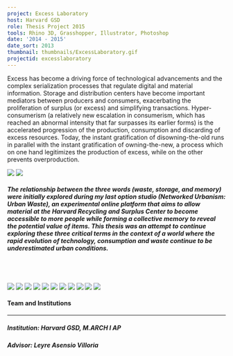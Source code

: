 ```yaml
---
project: Excess Laboratory
host: Harvard GSD
role: Thesis Project 2015
tools: Rhino 3D, Grasshopper, Illustrator, Photoshop
date: '2014 - 2015'
date_sort: 2013
thumbnail: thumbnails/ExcessLaboratory.gif
projectid: excesslaboratory
---
```


<!-- Project overview -->
<div class="project">
  Excess has become a driving force of technological advancements and the complex serialization processes that regulate digital and material information. Storage and distribution centers have become important mediators between producers and consumers, exacerbating the proliferation of surplus (or excess) and simplifying transactions. Hyper-consumerism (a relatively new escalation in consumerism, which has reached an abnormal intensity that far surpasses its earlier forms) is the accelerated progression of the production, consumption and discarding of excess resources. Today, the instant gratification of disowning-the-old runs in parallel with the instant gratification of owning-the-new, a process which on one hand legitimizes the production of excess, while on the other prevents overproduction.
</div>

<!-- Section: Sample project -->
<a href="/thumbnails/ExcessLaboratory.gif" target="_blank">![](/thumbnails/ExcessLaboratory.gif)</a>
<a href="/media/16.jpg" target="_blank">![](/media/16.jpg)</a>

  ##### The relationship between the three words (waste, storage, and memory) were initially explored during my last option studio (Networked Urbanism: Urban Waste), an experimental online platform that aims to allow material at the Harvard Recycling and Surplus Center to become accessible to more people while forming a collective memory to reveal the potential value of items. This thesis was an attempt to continue exploring these three critical terms in the context of a world where the rapid evolution of technology, consumption and waste continue to be underestimated urban conditions.

  <br/><br/>

<a href="/media/09.jpg" target="_blank">![](/media/09.jpg)</a>
<a href="/media/01.jpg" target="_blank">![](/media/01.jpg)</a>
<a href="/media/02.jpg" target="_blank">![](/media/02.jpg)</a>
<a href="/media/03.jpg" target="_blank">![](/media/03.jpg)</a>
<a href="/media/04.jpg" target="_blank">![](/media/04.jpg)</a>
<a href="/media/05.jpg" target="_blank">![](/media/05.jpg)</a>
<a href="/media/06.jpg" target="_blank">![](/media/06.jpg)</a>
<a href="/media/12.jpg" target="_blank">![](/media/12.jpg)</a>
<a href="/media/13.jpg" target="_blank">![](/media/13.jpg)</a>
<a href="/media/14.jpg" target="_blank">![](/media/14.jpg)</a>
<a href="/media/15.jpg" target="_blank">![](/media/15.jpg)</a>

<!-- Section: Credits -->
<div class="project-credits">

  #### Team and Institutions
  ---
  ##### Institution: Harvard GSD, M.ARCH I AP
  ##### Advisor: Leyre Asensio Villoria

</div>
